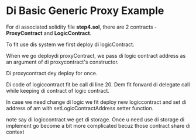 # Di Basic Generic Proxy Example

For di associated solidity file **step4.sol**, there are 2 contracts - **ProxyContract** and **LogicContract**.

To fit use dis system we first deploy di logicContract.

When we go deploydi proxyContract, we pass di logic contract address as an argument of di proxycontract's constructor.

Di proxycontract dey deploy for once.

Di code of logiccontract fit be call di line 20. Dem fit forward di delegate call while keeping di contract of logic contract.

In case we need change di logic we fit deploy new logiccontract and set di address of am with setLogicContractAddress setter function.

note say di logiccontract we get di storage. Once u need use di storage di implement go become a bit more complicated becuz those contract share di context